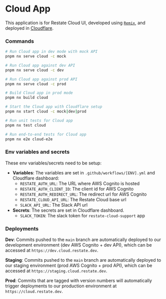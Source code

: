 # Cloud App

This application is for Restate Cloud UI, developed using [`Remix`](https://remix.run/), and deployed in [Cloudflare](https://developers.cloudflare.com/pages/framework-guides/deploy-a-remix-site/).

### Commands

```sh
# Run Cloud app in dev mode with mock API
pnpm nx serve cloud -c mock

# Run Cloud app against dev API
pnpm nx serve cloud -c dev

# Run Cloud app against prod API
pnpm nx serve cloud -c prod

# Build Cloud app in prod mode
pnpm nx build cloud

# Start the Cloud app with Cloudflare setup
pnpm nx start cloud -c mock|dev|prod

# Run unit tests for Cloud app
pnpm nx test cloud

# Run end-to-end tests for Cloud app
pnpm nx e2e cloud-e2e
```

### Env variables and secrets

These env variables/secrets need to be setup:

- **Variables**: The variables are set in `.github/workflows/[ENV].yml` and Cloudflare dashboard:
  - `RESTATE_AUTH_URL`: The URL where AWS Cognito is hosted
  - `RESTATE_AUTH_CLIENT_ID`: The client id for AWS Cognito
  - `RESTATE_AUTH_REDIRECT_URL`: The redirect url for AWS Cognito
  - `RESTATE_CLOUD_API_URL`: The Restate Cloud base url
  - `SLACK_API_URL`: The Slack API url
- **Secrets**: The secrets are set in Cloudflare dashboard.
  - `SLACK_TOKEN`: The slack token for `restate-cloud-support` app

### Deployments

**Dev**: Commits pushed to the `main` branch are automatically deployed to our development environment (dev AWS Cognito + dev API), which can be accessed at `https://dev.cloud.restate.dev`.

**Staging**: Commits pushed to the `main` branch are automatically deployed to our staging environment (prod AWS Cognito + prod API), which can be accessed at `https://staging.cloud.restate.dev`.

**Prod**: Commits that are tagged with version numbers will automatically trigger deployments to our production environment at `https://cloud.restate.dev`.
